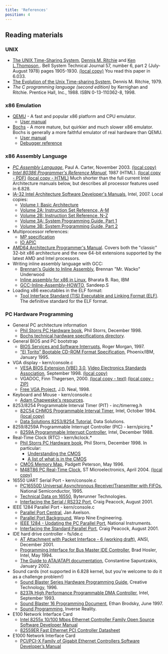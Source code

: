 ```yaml
---
title: 'References'
position: 4
---
```


Reading materials
-----------------

### UNIX

-   [The UNIX Time-Sharing
    System](http://citeseer.ist.psu.edu/10962.html), [Dennis M.
    Ritchie](http://cm.bell-labs.com/who/dmr/) and [Ken
    L.Thompson](http://cm.bell-labs.com/who/ken/),. Bell System
    Technical Journal 57, number 6, part 2 (July-August 1978) pages
    1905-1930. [(local copy)](../readings/ritchie78unix.pdf) You read this
    paper in 6.033.
-   [The Evolution of the Unix Time-sharing
    System](http://cm.bell-labs.com/cm/cs/who/dmr/hist.html), Dennis M.
    Ritchie, 1979.
-   *The C programming language (second edition)* by Kernighan and
    Ritchie. Prentice Hall, Inc., 1988. ISBN 0-13-110362-8, 1998.

### x86 Emulation

-   [QEMU](http://www.qemu.org/) - A fast and popular x86 platform and
    CPU emulator.
    -   [User manual](http://wiki.qemu.org/Qemu-doc.html)
-   [Bochs](http://bochs.sourceforge.net) - A more mature, but quirkier
    and much slower x86 emulator. Bochs is generally a more faithful
    emulator of real hardware than QEMU.
    -   [User
        manual](http://bochs.sourceforge.net/doc/docbook/user/index.html)
    -   [Debugger
        reference](http://bochs.sourceforge.net/doc/docbook/user/internal-debugger.html)

### x86 Assembly Language

-   *[PC Assembly Language](http://www.drpaulcarter.com/pcasm/)*, Paul
    A. Carter, November 2003. [(local copy)](../readings/pcasm-book.pdf)
-   *[Intel 80386 Programmer's Reference
    Manual](http://www.logix.cz/michal/doc/i386/)*, 1987 (HTML). [(local
    copy - PDF)](../readings/i386.pdf) [(local copy -
    HTML)](../readings/i386/toc.htm) Much shorter than the full current Intel Architecture manuals
    below, but describes all processor features used in 6.828.
-   [IA-32 Intel Architecture Software Developer's
    Manuals](http://www.intel.com/content/www/us/en/processors/architectures-software-developer-manuals.html),
    Intel, 2007. Local copies:
    -   [Volume I: Basic Architecture](../readings/ia32/IA32-1.pdf)
    -   [Volume 2A: Instruction Set Reference,
        A-M](../readings/ia32/IA32-2A.pdf)
    -   [Volume 2B: Instruction Set Reference,
        N-Z](../readings/ia32/IA32-2B.pdf)
    -   [Volume 3A: System Programming Guide, Part
        1](../readings/ia32/IA32-3A.pdf)
    -   [Volume 3B: System Programming Guide, Part
        2](../readings/ia32/IA32-3B.pdf)
-   Multiprocessor references:
    -   [MP specification](../readings/ia32/MPspec.pdf)
    -   [IO APIC](../readings/ia32/ioapic.pdf)
-  [AMD64 Architecture Programmer's
    Manual](http://developer.amd.com/documentation/guides/Pages/default.aspx#manuals). Covers
    both the "classic" 32-bit x86 architecture and the new 64-bit
    extensions supported by the latest AMD and Intel processors.
-   Writing inline assembly language with GCC:
    -   [Brennan's Guide to Inline
        Assembly](http://www.delorie.com/djgpp/doc/brennan/brennan_att_inline_djgpp.html),
        Brennan "Mr. Wacko" Underwood
    -   [Inline assembly for x86 in
        Linux](http://www.ibm.com/developerworks/linux/library/l-ia.html),
        Bharata B. Rao, IBM
    -   [GCC-Inline-Assembly-HOWTO](http://www.ibiblio.org/gferg/ldp/GCC-Inline-Assembly-HOWTO.html),
        Sandeep.S
-   Loading x86 executables in the ELF format:
    -   [Tool Interface Standard (TIS) Executable and Linking Format
        (ELF)](../readings/elf.pdf). The definitive standard for the ELF format.

### PC Hardware Programming

-   General PC architecture information
    -   [Phil Storrs PC Hardware
        book](http://web.archive.org/web/20040603021346/http://members.iweb.net.au/~pstorr/pcbook/),
        Phil Storrs, December 1998.
    -   [Bochs technical hardware specifications
        directory](http://bochs.sourceforge.net/techdata.html).
-   General BIOS and PC bootstrap
    -   [BIOS Services and Software
        Interrupts](http://www.htl-steyr.ac.at/~morg/pcinfo/hardware/interrupts/inte1at0.htm),
        Roger Morgan, 1997.
    -   ["El Torito" Bootable CD-ROM Format
        Specification](../readings/boot-cdrom.pdf), Phoenix/IBM, January
        1995.
-   VGA display - kern/console.c
    -   [VESA BIOS Extension (VBE)
        3.0](http://web.archive.org/web/20080302090304/http://www.vesa.org/public/VBE/vbe3.pdf),
        [Video Electronics Standards Association](http://www.vesa.org/),
        September 1998. [(local copy)](../readings/hardware/vbe3.pdf)
    -   VGADOC, Finn Thøgersen, 2000. [(local copy -
        text)](../readings/hardware/vgadoc/) [(local copy -
        ZIP)](../readings/hardware/vgadoc4b.zip)
    -   [Free VGA Project](http://www.osdever.net/FreeVGA/home.htm),
        J.D. Neal, 1998.
-   Keyboard and Mouse - kern/console.c
    -   [Adam Chapweske's
        resources](http://www.computer-engineering.org/index.html).
-   8253/8254 Programmable Interval Timer (PIT) - inc/timerreg.h
    -   [82C54 CHMOS Programmable Interval
        Timer](http://www.intel.com/design/archives/periphrl/docs/23124406.htm),
        Intel, October 1994. [(local copy)](../readings/hardware/82C54.pdf)
    -   [Data Solutions 8253/8254
        Tutorial](http://www.decisioncards.com/io/tutorials/8254_tut.html),
        Data Solutions.
-   8259/8259A Programmable Interrupt Controller (PIC) - kern/picirq.\*
    -   [8259A Programmable Interrupt
        Controller](../readings/hardware/8259A.pdf), Intel, December 1988.
-   Real-Time Clock (RTC) - kern/kclock.\*
    -   [Phil Storrs PC Hardware
        book](http://web.archive.org/web/20040603021346/http://members.iweb.net.au/~pstorr/pcbook/),
        Phil Storrs, December 1998. In particular:
        -   [Understanding the
            CMOS](http://web.archive.org/web/20040603021346/http://members.iweb.net.au/~pstorr/pcbook/book5/cmos.htm)
        -   [A list of what is in the
            CMOS](http://web.archive.org/web/20040603021346/http://members.iweb.net.au/~pstorr/pcbook/book5/cmoslist.htm)
    -   [CMOS Memory
        Map](http://bochs.sourceforge.net/techspec/CMOS-reference.txt),
        Padgett Peterson, May 1996.
    -   [M48T86 PC Real-Time
        Clock](http://www.st.com/internet/com/TECHNICAL_RESOURCES/TECHNICAL_LITERATURE/DATASHEET/CD00001009.pdf),
        ST Microelectronics, April 2004. [(local
        copy)](../readings/hardware/M48T86.pdf)
-   16550 UART Serial Port - kern/console.c
    -   [PC16550D Universal Asynchronous Receiver/Transmitter with
        FIFOs](http://www.national.com/pf/PC/PC16550D.html), National
        Semiconductor, 1995.
    -   [Technical Data on 16550](http://byterunner.com/16550.html),
        Byterunner Technologies.
    -   [Interfacing the Serial / RS232
        Port](http://www.beyondlogic.org/serial/serial.htm), Craig
        Peacock, August 2001.
-   IEEE 1284 Parallel Port - kern/console.c
    -   [Parallel Port Central](http://www.lvr.com/parport.htm), Jan
        Axelson.
    -   [Parallel Port Background](http://www.fapo.com/porthist.htm),
        Warp Nine Engineering.
    -   [IEEE 1284 - Updating the PC Parallel
        Port](http://zone.ni.com/devzone/cda/tut/p/id/3466), National
        Instruments.
    -   [Interfacing the Standard Parallel
        Port](http://www.beyondlogic.org/spp/parallel.htm), Craig
        Peacock, August 2001.
-   IDE hard drive controller - fs/ide.c
    -   [AT Attachment with Packet Interface - 6 (working
        draft)](../readings/hardware/ATA-d1410r3a.pdf), ANSI, December
        2001.
    -   [Programming Interface for Bus Master IDE
        Controller](../readings/hardware/IDE-BusMaster.pdf), Brad Hosler,
        Intel, May 1994.
    -   [The Guide to ATA/ATAPI
        documentation](http://suif.stanford.edu/~csapuntz/ide.html),
        Constantine Sapuntzakis, January 2002.
-   Sound cards (not supported in 6.828 kernel, but you're welcome to do
    it as a challenge problem!)
    -   [Sound Blaster Series Hardware Programming
        Guide](../readings/hardware/SoundBlaster.pdf), Creative Technology,
        1996.
    -   [8237A High Performance Programmable DMA
        Controller](../readings/hardware/8237A.pdf), Intel, September 1993.
    -   [Sound Blaster 16 Programming
        Document](http://homepages.cae.wisc.edu/~brodskye/sb16doc/sb16doc.html),
        Ethan Brodsky, June 1997.
    -   [Sound
        Programming](http://www.inversereality.org/tutorials/sound%20programming/soundprogramming.html),
        Inverse Reality.
-   E100 Network Interface Card
    -   [Intel 8255x 10/100 Mbps Ethernet Controller Family Open Source
        Software Developer Manual](../readings/hardware/8255X_OpenSDM.pdf)
    -   [82559ER Fast Ethernet PCI Controller
        Datasheet](../readings/hardware/82559ER_datasheet.pdf)
-   E1000 Network Interface Card
    -   [PCI/PCI-X Family of Gigabit Ethernet Controllers Software
        Developer’s Manual](../readings/hardware/8254x_GBe_SDM.pdf)
